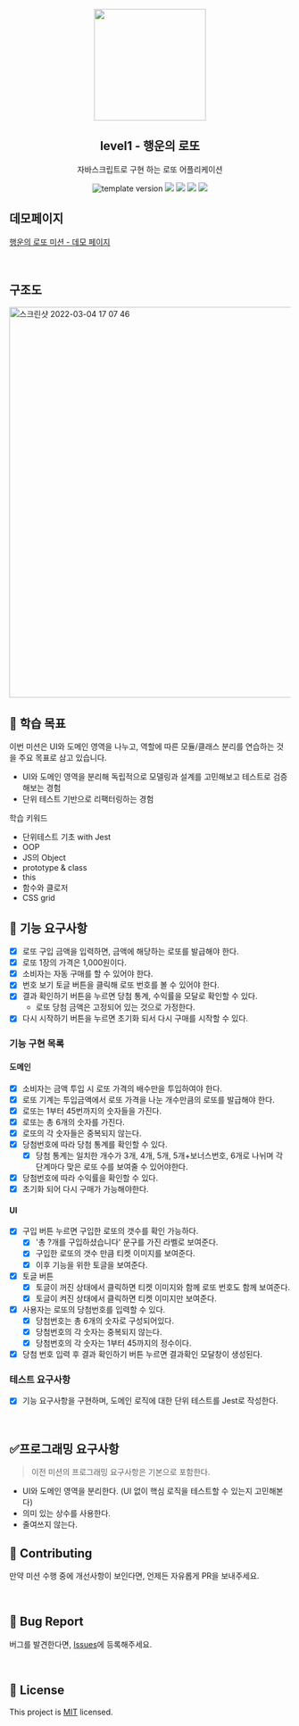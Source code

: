 <p align="middle" >
  <img width="200px;" src="./images/lotto_ball.png"/>
</p>
<h2 align="middle">level1 - 행운의 로또</h2>
<p align="middle">자바스크립트로 구현 하는 로또 어플리케이션</p>
<p align="middle">
  <img src="https://img.shields.io/badge/version-1.0.0-blue?style=flat-square" alt="template version"/>
  <img src="https://img.shields.io/badge/language-html-red.svg?style=flat-square"/>
  <img src="https://img.shields.io/badge/language-css-blue.svg?style=flat-square"/>
  <img src="https://img.shields.io/badge/language-js-yellow.svg?style=flat-square"/>
  <img src="https://img.shields.io/badge/license-MIT-brightgreen.svg?style=flat-square"/>
</p>

## 데모페이지

[행운의 로또 미션 - 데모 페이지](https://cks3066.github.io/javascript-lotto/)

</div>
<br>

## 구조도

<img width="700" alt="스크린샷 2022-03-04 17 07 46" src="https://user-images.githubusercontent.com/62434898/156724274-a55796a4-535d-4633-9f2c-f7eec4bd7801.png">

<br>

## 📍 학습 목표

이번 미션은 UI와 도메인 영역을 나누고, 역할에 따른 모듈/클래스 분리를 연습하는 것을 주요 목표로 삼고 있습니다.

- UI와 도메인 영역을 분리해 독립적으로 모델링과 설계를 고민해보고 테스트로 검증해보는 경험
- 단위 테스트 기반으로 리팩터링하는 경험

학습 키워드

- 단위테스트 기초 with Jest
- OOP
- JS의 Object
- prototype & class
- this
- 함수와 클로저
- CSS grid

## 🎯 기능 요구사항

- [x] 로또 구입 금액을 입력하면, 금액에 해당하는 로또를 발급해야 한다.
- [x] 로또 1장의 가격은 1,000원이다.
- [x] 소비자는 자동 구매를 할 수 있어야 한다.
- [x] 번호 보기 토글 버튼을 클릭해 로또 번호를 볼 수 있어야 한다.
- [x] 결과 확인하기 버튼을 누르면 당첨 통계, 수익률을 모달로 확인할 수 있다.
  - 로또 당첨 금액은 고정되어 있는 것으로 가정한다.
- [x] 다시 시작하기 버튼을 누르면 초기화 되서 다시 구매를 시작할 수 있다.

### 기능 구현 목록

#### 도메인

- [x] 소비자는 금액 투입 시 로또 가격의 배수만을 투입하여야 한다.
- [x] 로또 기계는 투입금액에서 로또 가격을 나눈 개수만큼의 로또를 발급해야 한다.
- [x] 로또는 1부터 45번까지의 숫자들을 가진다.
- [x] 로또는 총 6개의 숫자를 가진다.
- [x] 로또의 각 숫자들은 중복되지 않는다.
- [x] 당첨번호에 따라 당첨 통계를 확인할 수 있다.
  - [x] 당첨 통계는 일치한 개수가 3개, 4개, 5개, 5개+보너스번호, 6개로 나뉘며 각 단계마다 맞은 로또 수를 보여줄 수 있어야한다.
- [x] 당첨번호에 따라 수익률을 확인할 수 있다.
- [x] 초기화 되어 다시 구매가 가능해야한다.

#### UI

- [x] 구입 버튼 누르면 구입한 로또의 갯수를 확인 가능하다.
  - [x] '총 ?개를 구입하셨습니다' 문구를 가진 라벨로 보여준다.
  - [x] 구입한 로또의 갯수 만큼 티켓 이미지를 보여준다.
  - [x] 이후 기능을 위한 토글을 보여준다.
- [x] 토글 버튼
  - [x] 토글이 꺼진 상태에서 클릭하면 티켓 이미지와 함께 로또 번호도 함께 보여준다.
  - [x] 토글이 켜진 상태에서 클릭하면 티켓 이미지만 보여준다.
- [x] 사용자는 로또의 당첨번호를 입력할 수 있다.
  - [x] 당첨번호는 총 6개의 숫자로 구성되어있다.
  - [x] 당첨번호의 각 숫자는 중복되지 않는다.
  - [x] 당첨번호의 각 숫자는 1부터 45까지의 정수이다.
- [x] 당첨 번호 입력 후 결과 확인하기 버튼 누르면 결과확인 모달창이 생성된다.

### 테스트 요구사항

- [x] 기능 요구사항을 구현하며, 도메인 로직에 대한 단위 테스트를 Jest로 작성한다.

<br>

## ✅프로그래밍 요구사항

> 이전 미션의 프로그래밍 요구사항은 기본으로 포함한다.

- UI와 도메인 영역을 분리한다. (UI 없이 핵심 로직을 테스트할 수 있는지 고민해본다)
- 의미 있는 상수를 사용한다.
- 줄여쓰지 않는다.
  <br>

## 👏 Contributing

만약 미션 수행 중에 개선사항이 보인다면, 언제든 자유롭게 PR을 보내주세요.

<br>

## 🐞 Bug Report

버그를 발견한다면, [Issues](https://github.com/woowacourse/javascript-lotto/issues)에 등록해주세요.

<br>

## 📝 License

This project is [MIT](https://github.com/woowacourse/javascript-lotto/blob/main/LICENSE) licensed.
